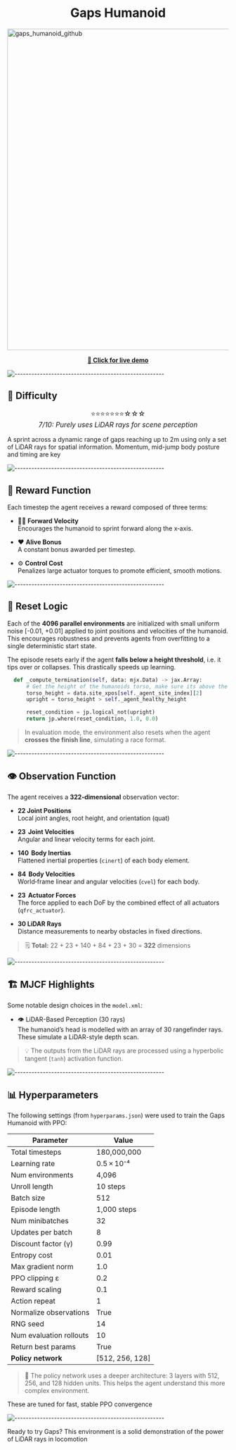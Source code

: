 <div align="center">
  <h1>Gaps Humanoid</h1>
</div>

<a href="https://demo.sports-hub.tech">
  <img width="1818" height="730" alt="gaps_humanoid_github" src="https://github.com/user-attachments/assets/d1bceeaf-2417-4017-9a52-267119b18e69" />
</a>

<br/>

<p align="center">
  <a href="https://demo.sports-hub.tech"><strong>🔗 Click for live demo </strong></a>
</p>

![-----------------------------------------------------](https://raw.githubusercontent.com/andreasbm/readme/master/assets/lines/aqua.png)

## 🧩 Difficulty

<p align="center" style="font-size:1.1em">
⭐⭐⭐⭐⭐⭐⭐☆☆☆<br/>
<em>7/10: Purely uses LiDAR rays for scene perception </em>
</p>

A sprint across a dynamic range of gaps reaching up to 2m using only a set of LiDAR rays for spatial information. Momentum, mid-jump body posture and timing are key

![-----------------------------------------------------](https://raw.githubusercontent.com/andreasbm/readme/master/assets/lines/aqua.png)

## 🧮 Reward Function

Each timestep the agent receives a reward composed of three terms:

- 🏃‍♂️ **Forward Velocity**  
  Encourages the humanoid to sprint forward along the x‑axis.

- ❤️ **Alive Bonus**  
  A constant bonus awarded per timestep.

- ⚙️ **Control Cost**  
  Penalizes large actuator torques to promote efficient, smooth motions.

![-----------------------------------------------------](https://raw.githubusercontent.com/andreasbm/readme/master/assets/lines/aqua.png)

## 🔁 Reset Logic

Each of the **4096 parallel environments** are initialized with small uniform noise [-0.01, +0.01] applied to joint positions and velocities of the humanoid. This encourages robustness and prevents agents from overfitting to a single deterministic start state.

The episode resets early if the agent **falls below a height threshold**, i.e. it tips over or collapses. This drastically speeds up learning.

```python
  def _compute_termination(self, data: mjx.Data) -> jax.Array:
      # Get the height of the humanoids torso, make sure its above the height limit
      torso_height = data.site_xpos[self._agent_site_index][2]
      upright = torso_height > self._agent_healthy_height

      reset_condition = jp.logical_not(upright)
      return jp.where(reset_condition, 1.0, 0.0)
```

> In evaluation mode, the environment also resets when the agent **crosses the finish line**, simulating a race format.

![-----------------------------------------------------](https://raw.githubusercontent.com/andreasbm/readme/master/assets/lines/aqua.png)

## 👁 Observation Function

The agent receives a **322‑dimensional** observation vector:

- **22 Joint Positions**  
  Local joint angles, root height, and orientation (quat)
- **23  Joint Velocities**  
  Angular and linear velocity terms for each joint.

- **140  Body Inertias**  
  Flattened inertial properties (`cinert`) of each body element.

- **84  Body Velocities**  
  World‑frame linear and angular velocities (`cvel`) for each body.

- **23  Actuator Forces**  
  The force applied to each DoF by the combined effect of all actuators (`qfrc_actuator`).

- **30 LiDAR Rays**  
  Distance measurements to nearby obstacles in fixed directions.

> 🗒️ **Total:** 22 + 23 + 140 + 84 + 23 + 30 = **322** dimensions

![-----------------------------------------------------](https://raw.githubusercontent.com/andreasbm/readme/master/assets/lines/aqua.png)

## 🏗️ MJCF Highlights

Some notable design choices in the `model.xml`:

- 👁️ LiDAR-Based Perception (30 rays)  
  The humanoid’s head is modelled with an array of 30 rangefinder rays. These simulate a LiDAR-style depth scan.

> 💡 The outputs from the LiDAR rays are processed using a hyperbolic tangent (`tanh`) activation function.

![-----------------------------------------------------](https://raw.githubusercontent.com/andreasbm/readme/master/assets/lines/aqua.png)

## 📊 Hyperparameters

The following settings (from `hyperparams.json`) were used to train the Gaps Humanoid with PPO:

| Parameter               | Value           |
| ----------------------- | --------------- |
| Total timesteps         | 180,000,000     |
| Learning rate           | 0.5 × 10⁻⁴      |
| Num environments        | 4,096           |
| Unroll length           | 10 steps        |
| Batch size              | 512             |
| Episode length          | 1,000 steps     |
| Num minibatches         | 32              |
| Updates per batch       | 8               |
| Discount factor (γ)     | 0.99            |
| Entropy cost            | 0.01            |
| Max gradient norm       | 1.0             |
| PPO clipping ε          | 0.2             |
| Reward scaling          | 0.1             |
| Action repeat           | 1               |
| Normalize observations  | True            |
| RNG seed                | 14              |
| Num evaluation rollouts | 10              |
| Return best params      | True            |
| **Policy network**      | [512, 256, 128] |

> 🧠 The policy network uses a deeper architecture: 3 layers with 512, 256, and 128 hidden units. This helps the agent understand this more complex environment.

These are tuned for fast, stable PPO convergence

![-----------------------------------------------------](https://raw.githubusercontent.com/andreasbm/readme/master/assets/lines/aqua.png)

Ready to try Gaps? This environment is a solid demonstration of the power of LiDAR rays in locomotion

